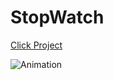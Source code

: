 # StopWatch
 <a href="https://mehmettas1.github.io/StopWatch/">Click Project</a>
 
![Animation](https://user-images.githubusercontent.com/101858286/175406619-1e4a0e92-be19-4ffa-85b3-99862b787a49.gif)
